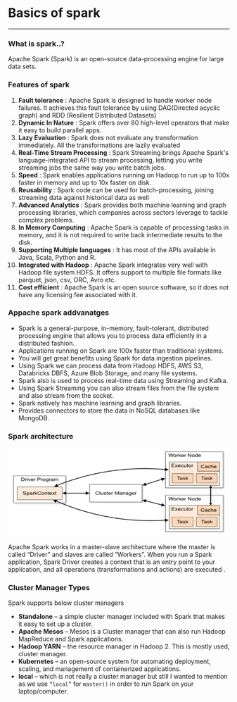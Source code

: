 # Basics of spark

---
### What is spark..?
Apache Spark (Spark) is an open-source data-processing engine for large data sets.

### Features of spark
1. 	**Fault tolerance** : Apache Spark is designed to handle worker node failures. It achieves this fault tolerance by using DAG(Directed acyclic graph) and RDD (Resilient Distributed Datasets)
2.	**Dynamic In Nature** : Spark offers over 80 high-level operators that make it easy to build parallel apps.
3.	**Lazy Evaluation** : Spark does not evaluate any transformation immediately. All the transformations are lazily evaluated
4.	**Real-Time Stream Processing** : Spark Streaming brings Apache Spark's language-integrated API to stream processing, letting you write streaming jobs the same way you write batch jobs.
5.	**Speed** : Spark enables applications running on Hadoop to run up to 100x faster in memory and up to 10x faster on disk.
6.	**Reusability** : Spark code can be used for batch-processing, joining streaming data against historical data as well
7.	**Advanced Analytics** : Spark provides both machine learning and graph processing libraries, which companies across sectors leverage to tackle complex problems.
8.	**In Memory Computing** : Apache Spark is capable of processing tasks in memory, and it is not required to write back intermediate results to the disk.
9.  **Supporting Multiple languages** : It has most of the APIs available in Java, Scala, Python and R.
10.	**Integrated with Hadoop** : Apache Spark integrates very well with Hadoop file system HDFS. It offers support to multiple file formats like parquet, json, csv, ORC, Avro etc.
11.	**Cost efficient** : Apache Spark is an open source software, so it does not have any licensing fee associated with it.

### Appache spark addvanatges
*	Spark is a general-purpose, in-memory, fault-tolerant, distributed processing engine that allows you to process data efficiently in a distributed fashion.
* 	Applications running on Spark are 100x faster than traditional systems.
*	You will get great benefits using Spark for data ingestion pipelines.
*	Using Spark we can process data from Hadoop HDFS, AWS S3, Databricks DBFS, Azure Blob Storage, and many file systems.
*	Spark also is used to process real-time data using Streaming and Kafka.
*	Using Spark Streaming you can also stream files from the file system and also stream from the socket.
*	Spark natively has machine learning and graph libraries.
*	Provides connectors to store the data in NoSQL databases like MongoDB.
### Spark architecture
![spark Architecture](resource/image/spark_architecture.png)

Apache Spark works in a master-slave architecture where the master is called “Driver” and slaves are called “Workers”. When you run a Spark application, Spark Driver creates a context that is an entry point to your application, and all operations (transformations and actions) are executed .
### Cluster Manager Types
Spark supports below cluster managers
* **Standalone** – a simple cluster manager included with Spark that makes it easy to set up a cluster.
* **Apache Mesos** – Mesos is a Cluster manager that can also run Hadoop MapReduce and Spark applications.
*	**Hadoop YARN** – the resource manager in Hadoop 2. This is mostly used, cluster manager.
*	**Kubernetes** – an open-source system for automating deployment, scaling, and management of containerized applications.
*	**local** – which is not really a cluster manager but still I wanted to mention as we use `“local”` for `master()` in order to run Spark on your laptop/computer.
